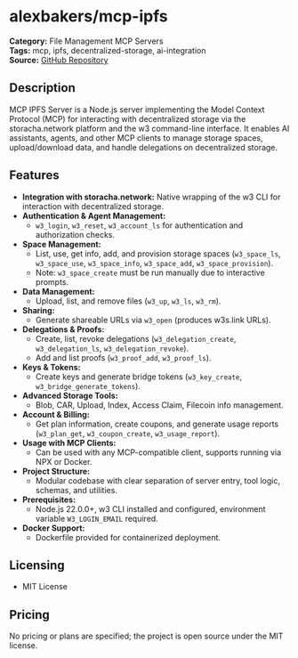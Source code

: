 # alexbakers/mcp-ipfs

**Category:** File Management MCP Servers  
**Tags:** mcp, ipfs, decentralized-storage, ai-integration  
**Source:** [GitHub Repository](https://github.com/alexbakers/mcp-ipfs)

## Description
MCP IPFS Server is a Node.js server implementing the Model Context Protocol (MCP) for interacting with decentralized storage via the storacha.network platform and the w3 command-line interface. It enables AI assistants, agents, and other MCP clients to manage storage spaces, upload/download data, and handle delegations on decentralized storage.

## Features
- **Integration with storacha.network:** Native wrapping of the w3 CLI for interaction with decentralized storage.
- **Authentication & Agent Management:**
  - `w3_login`, `w3_reset`, `w3_account_ls` for authentication and authorization checks.
- **Space Management:**
  - List, use, get info, add, and provision storage spaces (`w3_space_ls`, `w3_space_use`, `w3_space_info`, `w3_space_add`, `w3_space_provision`).
  - Note: `w3_space_create` must be run manually due to interactive prompts.
- **Data Management:**
  - Upload, list, and remove files (`w3_up`, `w3_ls`, `w3_rm`).
- **Sharing:**
  - Generate shareable URLs via `w3_open` (produces w3s.link URLs).
- **Delegations & Proofs:**
  - Create, list, revoke delegations (`w3_delegation_create`, `w3_delegation_ls`, `w3_delegation_revoke`).
  - Add and list proofs (`w3_proof_add`, `w3_proof_ls`).
- **Keys & Tokens:**
  - Create keys and generate bridge tokens (`w3_key_create`, `w3_bridge_generate_tokens`).
- **Advanced Storage Tools:**
  - Blob, CAR, Upload, Index, Access Claim, Filecoin info management.
- **Account & Billing:**
  - Get plan information, create coupons, and generate usage reports (`w3_plan_get`, `w3_coupon_create`, `w3_usage_report`).
- **Usage with MCP Clients:**
  - Can be used with any MCP-compatible client, supports running via NPX or Docker.
- **Project Structure:**
  - Modular codebase with clear separation of server entry, tool logic, schemas, and utilities.
- **Prerequisites:**
  - Node.js 22.0.0+, w3 CLI installed and configured, environment variable `W3_LOGIN_EMAIL` required.
- **Docker Support:**
  - Dockerfile provided for containerized deployment.

## Licensing
- MIT License

## Pricing
No pricing or plans are specified; the project is open source under the MIT license.
